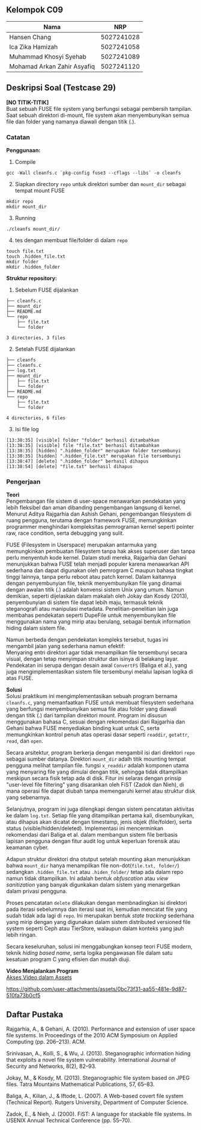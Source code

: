 ## Kelompok C09

| Nama                        | NRP        |
| --------------------------- | ---------- |
| Hansen Chang                | 5027241028 |
| Ica Zika Hamizah            | 5027241058 |
| Muhammad Khosyi Syehab      | 5027241089 |
| Mohamad Arkan Zahir Asyafiq | 5027241120 |

## Deskripsi Soal (Testcase 29)

**[NO TITIK-TITIK]**    
Buat sebuah FUSE file system yang berfungsi sebagai pembersih tampilan. Saat sebuah direktori di-mount, file system akan menyembunyikan semua file dan folder yang namanya diawali dengan titik (.).

### Catatan       
**Penggunaan:**    
1. Compile 
```
gcc -Wall cleanfs.c `pkg-config fuse3 --cflags --libs` -o cleanfs
```

2. Siapkan directory `repo` untuk direktori sumber dan `mount_dir` sebagai tempat mount FUSE
```
mkdir repo
mkdir mount_dir
```

3. Running
```
./cleanfs mount_dir/
```

4. tes dengan membuat file/folder di dalam `repo`
```
touch file.txt
touch .hidden_file.txt
mkdir folder
mkdir .hidden_folder
```

**Struktur repository:**    
1. Sebelum FUSE dijalankan
```
├── cleanfs.c
├── mount_dir
├── README.md
└── repo
    ├── file.txt
    └── folder

3 directories, 3 files
```

2. Setelah FUSE dijalankan
```
├── cleanfs
├── cleanfs.c
├── log.txt
├── mount_dir
│   ├── file.txt
│   └── folder
├── README.md
└── repo
    ├── file.txt
    └── folder

4 directories, 6 files
```

3. Isi file log
```
[13:38:35] [visible] folder "folder" berhasil ditambahkan
[13:38:35] [visible] file "file.txt" berhasil ditambahkan
[13:38:35] [hidden] ".hidden_folder" merupakan folder tersembunyi
[13:38:35] [hidden] ".hidden_file.txt" merupakan file tersembunyi
[13:38:47] [delete] ".hidden_folder" berhasil dihapus
[13:38:54] [delete] "file.txt" berhasil dihapus
```

### Pengerjaan
**Teori**    
Pengembangan file sistem di user-space menawarkan pendekatan yang lebih fleksibel dan aman dibanding pengembangan langsung di kernel. Menurut Aditya Rajgarhia dan Ashish Gehani, pengembangan filesystem di ruang pengguna, terutama dengan framework FUSE, memungkinkan programmer menghindari kompleksitas pemrograman kernel seperti pointer raw, race condition, serta debugging yang sulit.

FUSE (Filesystem in Userspace) merupakan antarmuka yang memungkinkan pembuatan filesystem tanpa hak akses superuser dan tanpa perlu menyentuh kode kernel. Dalam studi mereka, Rajgarhia dan Gehani menunjukkan bahwa FUSE telah menjadi populer karena menawarkan API sederhana dan dapat digunakan oleh pemrogram C maupun bahasa tingkat tinggi lainnya, tanpa perlu reboot atau patch kernel. Dalam kaitannya dengan penyembunyian file, teknik menyembunyikan file yang dinamai dengan awalan titik (.) adalah konvensi sistem Unix yang umum. Namun demikian, seperti dijelaskan dalam makalah oleh Jokay dan Kosdy (2013), penyembunyian di sistem file dapat lebih maju, termasuk teknik steganografi atau manipulasi metadata. Penelitian-penelitian lain juga membahas pendekatan seperti DupeFile untuk menyembunyikan file menggunakan nama yang mirip atau berulang, sebagai bentuk information hiding dalam sistem file.

Namun berbeda dengan pendekatan kompleks tersebut, tugas ini mengambil jalan yang sederhana namun efektif:    
Menyaring entri direktori agar tidak menampilkan file tersembunyi secara visual, dengan tetap menyimpan struktur dan isinya di belakang layar. Pendekatan ini serupa dengan desain awal `ConvertFS` (Baliga et al.), yang juga mengimplementasikan sistem file tersembunyi melalui lapisan logika di atas FUSE.

**Solusi**    
Solusi praktikum ini mengimplementasikan sebuah program bernama `cleanfs.c`, yang memanfaatkan FUSE untuk membuat filesystem sederhana yang berfungsi menyembunyikan semua file atau folder yang diawali dengan titik (.) dari tampilan direktori mount. Program ini disusun menggunakan bahasa C, sesuai dengan rekomendasi dari Rajgarhia dan Gehani bahwa FUSE menyediakan binding kuat untuk C, serta memungkinkan kontrol penuh atas operasi dasar seperti `readdir`, `getattr`, `read`, dan `open`.

Secara arsitektur, program berkerja dengan mengambil isi dari direktori `repo` sebagai sumber datanya. Direktori `mount_dir` adalh titik mounting tempat pengguna melihat tampilan file. fungsi `x_readdir` adalah komponen utama yang menyaring file yang dimulai dengan titik, sehingga tidak ditampilkan meskipun secara fisik tetap ada di disk. Fitur ini selaras dengan prinsip "user-level file filtering" yang disarankan oleh FiST (Zadok dan Nieh), di mana operasi file dapat diubah tanpa memengaruhi kernel atau struktur disk yang sebenarnya.

Selanjutnya, program ini juga dilengkapi dengan sistem pencatatan aktivitas ke dalam `log.txt`. Setiap file yang ditampilkan pertama kali, disembunyikan, atau dihapus akan dicatat dengan timestamp, jenis objek (file/folder), serta status (visible/hidden/deleted). Implementasi ini mencerminkan rekomendasi dari Baliga et al. dalam membangun sistem file berbasis lapisan pengguna dengan fitur audit log untuk keperluan forensik atau keamanan cyber. 

Adapun struktur direktori dna otutput setelah mounting akan menunjukkan bahwa `mount_dir` hanya menampilkan file non-dot(`file.txt, folder/`) sedangkan `.hidden_file.txt` atau `.hiden_folder/` tetap ada dalam repo namun tidak ditampilkan. Ini adalah bentuk *obfuscation* atau *view sanitization* yang banyak digunkakan dalam sistem yang menargetkan dalam privasi pengguna.

Proses pencatatan `delete` dilakukan dengan membnadingkan isi direktori pada iterasi sebelumnya dan iterasi saat ini, kemudian mencatat file yang sudah tidak ada lagi di `repo`. Ini merupakan bentuk *state tracking* sederhana yang mirip dengan yang digunakan dalam sistem distributed versioned file system seperti Ceph atau TierStore, walaupun dalam konteks yang jauh lebih ringan.

Secara keseluruhan, solusi ini menggabungkan konsep teori FUSE modern, teknik *hiding based name*, serta logika pengawasan file dalam satu kesatuan program C yang efisien dan mudah diuji.

**Video Menjalankan Program**    
[Akses Video dalam Assets](./assets/demo%20fp-sisop.mp4)

https://github.com/user-attachments/assets/0bc73f31-aa55-481e-9d87-510fa73b0cf5

## Daftar Pustaka
Rajgarhia, A., & Gehani, A. (2010). Performance and extension of user space file systems. In Proceedings of the 2010 ACM Symposium on Applied Computing (pp. 
206–213). ACM.

Srinivasan, A., Kolli, S., & Wu, J. (2013). Steganographic information hiding that exploits a novel file system vulnerability. International Journal of Security 
and Networks, 8(2), 82–93.

Jokay, M., & Kosdy, M. (2013). Steganographic file system based on JPEG files. Tatra Mountains Mathematical Publications, 57, 65–83.

Baliga, A., Kilian, J., & Iftode, L. (2007). A Web-based covert file system (Technical Report). Rutgers University, Department of Computer Science.

Zadok, E., & Nieh, J. (2000). FiST: A language for stackable file systems. In USENIX Annual Technical Conference (pp. 55–70).
